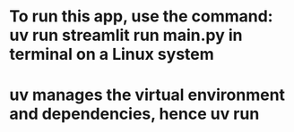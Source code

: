 # To run this app, use the command: uv run streamlit run main.py in terminal on a Linux system
# uv manages the virtual environment and dependencies, hence uv run